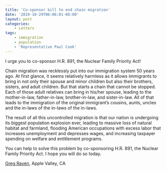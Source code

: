 ```yaml
---
title: 'Co-sponsor bill to end chain migration'
date: '2019-10-29T06:06:01-08:00'
layout: post
categories:
    - Letters
tags:
    - immigration
    - population
    - 'Representative Paul Cook'
---
```


I urge you to co-sponsor H.R. 891, the Nuclear Family Priority Act!

Chain migration was recklessly put into our immigration system 50 years ago. At first glance, it seems relatively harmless as it allows immigrants to bring in not only their spouse and minor children but also their brothers, sisters, and adult children. But that starts a chain that cannot be stopped. Each of those adult relatives can bring in his/her spouse, leading to the mother-in-law, father-in-law, brother-in-law, and sister-in-law. All of that leads to the immigration of the original immigrant’s cousins, aunts, uncles and the in-laws of the in-laws of the in-laws.

The result of all this uncontrolled migration is that our nation is undergoing its biggest population explosion ever, leading to massive loss of natural habitat and farmland, flooding American occupations with excess labor that increases unemployment and depresses wages, and increasing taxpayer spending on welfare and entitlement programs.

You can help to solve this problem by co-sponsoring H.R. 891, the Nuclear Family Priority Act. I hope you will do so today.

[Greg Raven](https://www.gregraven.org/), Apple Valley, CA